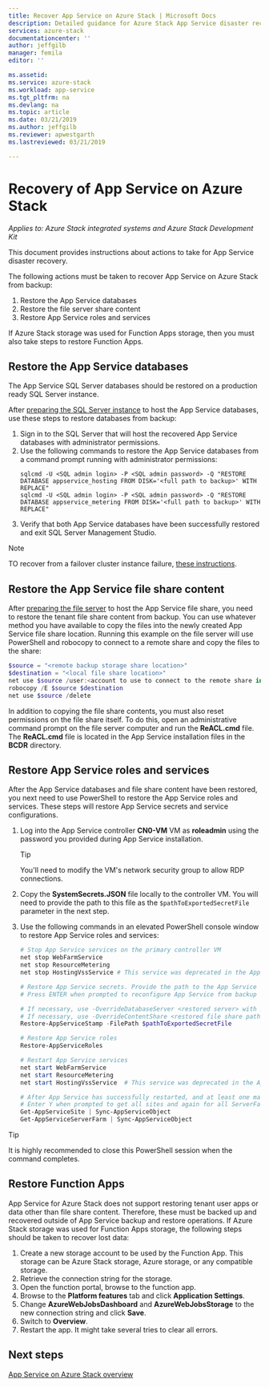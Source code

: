 ```yaml
---
title: Recover App Service on Azure Stack | Microsoft Docs
description: Detailed guidance for Azure Stack App Service disaster recovery
services: azure-stack
documentationcenter: ''
author: jeffgilb
manager: femila
editor: ''

ms.assetid: 
ms.service: azure-stack
ms.workload: app-service
ms.tgt_pltfrm: na
ms.devlang: na
ms.topic: article
ms.date: 03/21/2019
ms.author: jeffgilb
ms.reviewer: apwestgarth
ms.lastreviewed: 03/21/2019

---
```

# Recovery of App Service on Azure Stack

*Applies to: Azure Stack integrated systems and Azure Stack Development Kit*  

This document provides instructions about actions to take for App Service disaster recovery.

The following actions must be taken to recover App Service on Azure Stack from backup:
1.	Restore the App Service databases
2.	Restore the file server share content
3.	Restore App Service roles and services

If Azure Stack storage was used for Function Apps storage, then you must also take steps to restore Function Apps.

## Restore the App Service databases
The App Service SQL Server databases should be restored on a production ready SQL Server instance. 

After [preparing the SQL Server instance](azure-stack-app-service-before-you-get-started.md#prepare-the-sql-server-instance) to host the App Service databases, use these steps to restore databases from backup:

1. Sign in to the SQL Server that will host the recovered App Service databases with administrator permissions.
2. Use the following commands to restore the App Service databases from a command prompt running with administrator permissions:
    ```dos
    sqlcmd -U <SQL admin login> -P <SQL admin password> -Q "RESTORE DATABASE appservice_hosting FROM DISK='<full path to backup>' WITH REPLACE"
    sqlcmd -U <SQL admin login> -P <SQL admin password> -Q "RESTORE DATABASE appservice_metering FROM DISK='<full path to backup>' WITH REPLACE"
    ```
3. Verify that both App Service databases have been successfully restored and exit SQL Server Management Studio.

> [!NOTE]
> TO recover from a failover cluster instance failure, [these instructions](https://docs.microsoft.com/sql/sql-server/failover-clusters/windows/recover-from-failover-cluster-instance-failure?view=sql-server-2017). 

## Restore the App Service file share content
After [preparing the file server](azure-stack-app-service-before-you-get-started.md#prepare-the-file-server) to host the App Service file share, you need to restore the tenant file share content from backup. You can use whatever method you have available to copy the files into the newly created App Service file share location. Running this example on the file server will use PowerShell and robocopy to connect to a remote share and copy the files to the share:

```powershell
$source = "<remote backup storage share location>"
$destination = "<local file share location>"
net use $source /user:<account to use to connect to the remote share in the format of domain\username> *
robocopy /E $source $destination
net use $source /delete
```

In addition to copying the file share contents, you must also reset permissions on the file share itself. To do this, open an administrative command prompt on the file server computer and run the **ReACL.cmd** file. The **ReACL.cmd** file is located in the App Service installation files in the **BCDR** directory.

## Restore App Service roles and services
After the App Service databases and file share content have been restored, you next need to use PowerShell to restore the App Service roles and services. These steps will restore App Service secrets and service configurations.  

1. Log into the App Service controller **CN0-VM** VM as **roleadmin** using the password you provided during App Service installation. 
    > [!TIP]
    > You'll need to modify the VM's network security group to allow RDP connections. 
2. Copy the **SystemSecrets.JSON** file locally to the controller VM. You will need to provide the path to this file as the `$pathToExportedSecretFile` parameter in the next step. 
3. Use the following commands in an elevated PowerShell console window to restore App Service roles and services:

    ```powershell
    # Stop App Service services on the primary controller VM
    net stop WebFarmService
    net stop ResourceMetering
    net stop HostingVssService # This service was deprecated in the App Service 1.5 release and is not required after the App Service 1.4 release.

    # Restore App Service secrets. Provide the path to the App Service secrets file copied from backup. For example, C:\temp\SystemSecrets.json.
    # Press ENTER when prompted to reconfigure App Service from backup 

    # If necessary, use -OverrideDatabaseServer <restored server> with Restore-AppServiceStamp when the restored database server has a different address than backed-up deployment.
    # If necessary, use -OverrideContentShare <restored file share path> with Restore-AppServiceStamp When the restored file share has a different path from backed-up deployment, 
    Restore-AppServiceStamp -FilePath $pathToExportedSecretFile 

    # Restore App Service roles
    Restore-AppServiceRoles

    # Restart App Service services
    net start WebFarmService
    net start ResourceMetering
    net start HostingVssService  # This service was deprecated in the App Service 1.5 release and is not required after the App Service 1.4 release.

    # After App Service has successfully restarted, and at least one management server is in ready state, synchronize App Service objects to complete the restore
    # Enter Y when prompted to get all sites and again for all ServerFarm entities.
    Get-AppServiceSite | Sync-AppServiceObject
    Get-AppServiceServerFarm | Sync-AppServiceObject
    ```

> [!TIP]
> It is highly recommended to close this PowerShell session when the command completes.

## Restore Function Apps 
App Service for Azure Stack does not support restoring tenant user apps or data other than file share content. Therefore, these must be backed up and recovered outside of App Service backup and restore operations. If Azure Stack storage was used for Function Apps storage, the following steps should be taken to recover lost data:

1. Create a new storage account to be used by the Function App. This storage can be Azure Stack storage, Azure storage, or any compatible storage.
2. Retrieve the connection string for the storage.
3. Open the function portal, browse to the function app.
4. Browse to the **Platform features** tab and click **Application Settings**.
5. Change **AzureWebJobsDashboard** and **AzureWebJobsStorage** to the new connection string and click **Save**.
6. Switch to **Overview**.
7. Restart the app. It might take several tries to clear all errors.

## Next steps
[App Service on Azure Stack overview](azure-stack-app-service-overview.md)